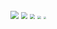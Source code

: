 <img src="https://raw.githubusercontent.com/dfy777/japanese-study-imgstore/main/grammar/image-20210124131254282.png" style="zoom:80%;" />



<img src="https://raw.githubusercontent.com/dfy777/japanese-study-imgstore/main/grammar/image-20210124131254282.png" style="zoom:67%;" />



<img src="https://raw.githubusercontent.com/dfy777/japanese-study-imgstore/main/grammar/image-20210124131254282.png" style="zoom:50%;" />



<img src="https://raw.githubusercontent.com/dfy777/japanese-study-imgstore/main/grammar/image-20210124131254282.png" style="zoom:33%;" />



<img src="https://raw.githubusercontent.com/dfy777/japanese-study-imgstore/main/grammar/image-20210124131254282.png" style="zoom:25%;" />